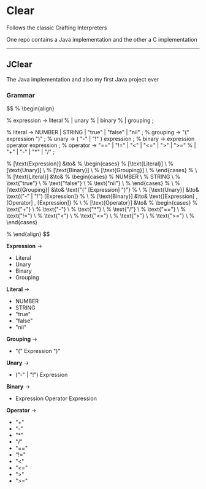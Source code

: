 # Clear

Follows the classic Crafting Interpreters

One repo contains a Java implementation and the other a C implementation

---

## JClear

The Java implementation and also my first Java project ever

### Grammar

$$
% \begin{align}

% expression     → literal
%                | unary
%                | binary
%                | grouping ;

% literal        → NUMBER | STRING | "true" | "false" | "nil" ;
% grouping       → "(" expression ")" ;
% unary          → ( "-" | "!" ) expression ;
% binary         → expression operator expression ;
% operator       → "==" | "!=" | "<" | "<=" | ">" | ">="
%                | "+"  | "-"  | "*" | "/" ;

% [\text{Expression}] &\to&
% \begin{cases}
% [\text{Literal}] \\
% [\text{Unary}] \\
% [\text{Binary}] \\
% [\text{Grouping}] \\
% \end{cases}
% \\
% [\text{Literal}] &\to&
% \begin{cases}
% NUMBER \\
% STRING \\
% \text{"true"} \\
% \text{"false"} \\
% \text{"nil"} \\
% \end{cases}
% \\
% [\text{Grouping}] &\to& \text{"(" [Expression] ")"}
% \\
% [\text{Unary}] &\to& \text{("-" | "!") [Expression]}
% \\
% [\text{Binary}] &\to& \text{[Expression] \, [Operator] \, [Expression]}
% \\
% [\text{Operator}] &\to&
% \begin{cases}
% \text{"+"} \\
% \text{"-"} \\
% \text{"*"} \\
% \text{"/"} \\
% \text{"=="} \\
% \text{"!="} \\
% \text{"<"} \\
% \text{"<="} \\
% \text{">"} \\
% \text{">="} \\
% \end{cases}

% \end{align}
$$

**Expression** →  
- Literal  
- Unary  
- Binary  
- Grouping  

**Literal** →  
- NUMBER  
- STRING  
- "true"  
- "false"  
- "nil"  

**Grouping** →  
- "(" Expression ")"  

**Unary** →  
- ("-" | "!") Expression  

**Binary** →  
- Expression Operator Expression  

**Operator** →  
- "+"  
- "-"  
- "*"  
- "/"  
- "=="  
- "!="  
- "<"  
- "<="  
- ">"  
- ">=" 